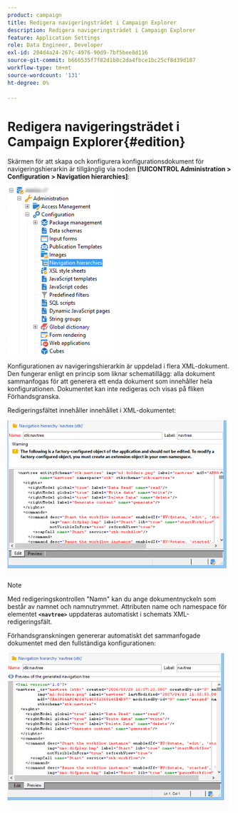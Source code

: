 ```yaml
---
product: campaign
title: Redigera navigeringsträdet i Campaign Explorer
description: Redigera navigeringsträdet i Campaign Explorer
feature: Application Settings
role: Data Engineer, Developer
exl-id: 204d4a24-267c-4976-90d9-7bf5bee8d116
source-git-commit: b666535f7f82d1b8c2da4fbce1bc25cf8d39d187
workflow-type: tm+mt
source-wordcount: '131'
ht-degree: 0%

---
```



# Redigera navigeringsträdet i Campaign Explorer{#edition}

Skärmen för att skapa och konfigurera konfigurationsdokument för navigeringshierarkin är tillgänglig via noden **[!UICONTROL Administration > Configuration > Navigation hierarchies]**:

![](assets/d_ncs_integration_navigation_arbo.png)

Konfigurationen av navigeringshierarkin är uppdelad i flera XML-dokument. Den fungerar enligt en princip som liknar schematillägg: alla dokument sammanfogas för att generera ett enda dokument som innehåller hela konfigurationen. Dokumentet kan inte redigeras och visas på fliken Förhandsgranska.

Redigeringsfältet innehåller innehållet i XML-dokumentet:

![](assets/d_ncs_integration_navigation_edit.png)

>[!NOTE]
>
>Med redigeringskontrollen &quot;Namn&quot; kan du ange dokumentnyckeln som består av namnet och namnutrymmet. Attributen name och namespace för elementet **`<navtree>`** uppdateras automatiskt i schemats XML-redigeringsfält.

Förhandsgranskningen genererar automatiskt det sammanfogade dokumentet med den fullständiga konfigurationen:

![](assets/d_ncs_integration_navigation_preview.png)
